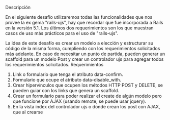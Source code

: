 Descripción

En el siguiente desafío utilizaremos todas las funcionalidades que nos provee la ex gema
"rails-ujs", hay que recordar que fue incorporada a Rails en la versión 5.1.
Los últimos dos requerimientos son los que muestran casos de uso más prácticos para el
uso de "rails-ujs".

La idea de este desafío es crear un modelo a elección y estructurar su código de la misma
forma, cumpliendo con los requerimientos solicitados más adelante.
En caso de necesitar un punto de partida, pueden generar un scaffold para un modelo Post
y crear un controlador ujs para agregar todos los requerimientos solicitados.
Requerimientos

1. Link o formulario que tenga el atributo data-confirm.
2. Formulario que ocupe el atributo data-disable_with.
3. Crear hipervínculos que ocupen los métodos HTTP POST y DELETE, se pueden guiar
con los links que genera un scaffold.
4. Crear un formulario para poder realizar el create de algún modelo pero que funcione
por AJAX (usando remote, se puede usar jquery).
5. En la vista index del controlador ujs o donde crean los post con AJAX, que al crearse
